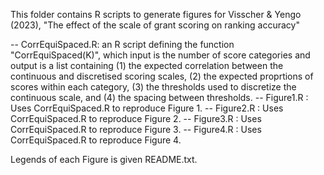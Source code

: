 This folder contains R scripts to generate figures for
Visscher & Yengo (2023), "The effect of the scale of grant scoring on ranking accuracy"


-- CorrEquiSpaced.R: an R script defining the function "CorrEquiSpaced(K)", which input is the number of score categories and output is a list containing (1) the expected correlation between the continuous and discretised scoring scales, (2) the expected proprtions of scores within each category, (3) the thresholds used to discretize the continuous scale, and (4) the spacing between thresholds.
-- Figure1.R : Uses CorrEquiSpaced.R to reproduce Figure 1.
-- Figure2.R : Uses CorrEquiSpaced.R to reproduce Figure 2.
-- Figure3.R : Uses CorrEquiSpaced.R to reproduce Figure 3.
-- Figure4.R : Uses CorrEquiSpaced.R to reproduce Figure 4.

Legends of each Figure is given README.txt.

